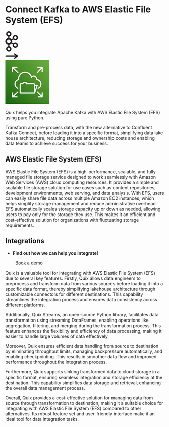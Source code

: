 # Connect Kafka to AWS Elastic File System (EFS)

<div class="connect-images cards blog-grid-card" markdown>
<div>
<img src="../images/kafka_logo.png" width="40px" />
</div>
<div>
<img src="../images/arrow.svg" width="40px" />
</div>
<div>
<img src="./images/aws-elastic-file-system-(efs-_1.jpg" />
</div>
</div>

Quix helps you integrate Apache Kafka with AWS Elastic File System (EFS) using pure Python.

Transform and pre-process data, with the new alternative to Confluent Kafka Connect, before loading it into a specific format, simplifying data lake house architecture, reducing storage and ownership costs and enabling data teams to achieve success for your business.

## AWS Elastic File System (EFS)

AWS Elastic File System (EFS) is a high-performance, scalable, and fully managed file storage service designed to work seamlessly with Amazon Web Services (AWS) cloud computing resources. It provides a simple and scalable file storage solution for use cases such as content repositories, development environments, web serving, and data analysis. With EFS, users can easily share file data across multiple Amazon EC2 instances, which helps simplify storage management and reduce administrative overhead. EFS automatically scales storage capacity up or down as needed, allowing users to pay only for the storage they use. This makes it an efficient and cost-effective solution for organizations with fluctuating storage requirements.

## Integrations

<div class="grid cards" markdown>

- __Find out how we can help you integrate!__

    <a class="md-button md-button--primary" href="https://quix.io/book-a-demo" target="_blank" style="margin:.5rem;">Book a demo</a>

</div>


Quix is a valuable tool for integrating with AWS Elastic File System (EFS) due to several key features. Firstly, Quix allows data engineers to preprocess and transform data from various sources before loading it into a specific data format, thereby simplifying lakehouse architecture through customizable connectors for different destinations. This capability streamlines the integration process and ensures data consistency across different platforms.

Additionally, Quix Streams, an open-source Python library, facilitates data transformation using streaming DataFrames, enabling operations like aggregation, filtering, and merging during the transformation process. This feature enhances the flexibility and efficiency of data processing, making it easier to handle large volumes of data effectively.

Moreover, Quix ensures efficient data handling from source to destination by eliminating throughput limits, managing backpressure automatically, and enabling checkpointing. This results in smoother data flow and improved performance throughout the integration process.

Furthermore, Quix supports sinking transformed data to cloud storage in a specific format, ensuring seamless integration and storage efficiency at the destination. This capability simplifies data storage and retrieval, enhancing the overall data management process.

Overall, Quix provides a cost-effective solution for managing data from source through transformation to destination, making it a suitable choice for integrating with AWS Elastic File System (EFS) compared to other alternatives. Its robust feature set and user-friendly interface make it an ideal tool for data integration tasks.

